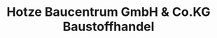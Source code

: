 ---
title: "Hotze Baucentrum GmbH & Co.KG Baustoffhandel"
url: /koethen-anhalt/hotze-baucentrum-gmbh-und-co-kg-baustoffhandel/
shop: Baustoffe
---